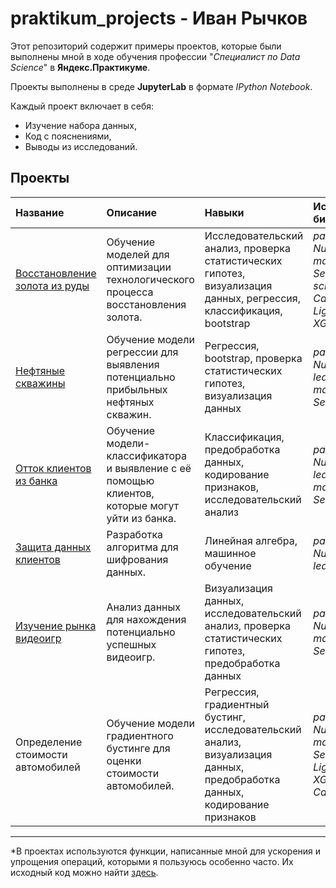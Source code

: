 # praktikum_projects - Иван Рычков
Этот репозиторий содержит примеры проектов, которые были выполнены мной в ходе обучения профессии "*Специалист по Data Science*" в **Яндекс.Практикуме**.

Проекты выполнены в среде **JupyterLab** в формате *IPython Notebook*.

Каждый проект включает в себя:
- Изучение набора данных,
- Код с пояснениями,
- Выводы из исследований.

## Проекты

|Название|Описание|Навыки|Используемые библиотеки| 
|:-------|:-------|:-----|:----------------------|
| [Восстановление золота из руды](https://github.com/IvanRychkov/praktikum_projects/tree/master/Восстановление%20золота) | Обучение моделей для оптимизации технологического процесса восстановления золота. | Исследовательский анализ, проверка статистических гипотез, визуализация данных, регрессия, классификация, bootstrap | *pandas, NumPy, matplotlib, Seaborn, SciPy, scikit-learn, CatBoost, LightGBM, XGBoost* |
|[Нефтяные скважины](https://github.com/IvanRychkov/praktikum_projects/tree/master/Нефтяные%20скважины)| Обучение модели регрессии для выявления потенциально прибыльных нефтяных скважин. | Регрессия, bootstrap, проверка статистических гипотез, визуализация данных | *pandas, NumPy, scikit-learn, matplotlib, Seaborn, SciPy* |
| [Отток клиентов из банка](https://github.com/IvanRychkov/praktikum_projects/tree/master/Отток%20клиентов%20из%20банка) | Обучение модели-классификатора и выявление с её помощью клиентов, которые могут уйти из банка. | Классификация, предобработка данных, кодирование признаков, исследовательский анализ | *pandas, NumPy, scikit-learn, matplotlib, Seaborn* |
| [Защита данных клиентов](https://github.com/IvanRychkov/praktikum_projects/tree/master/Защита%данных%клиентов) | Разработка алгоритма для шифрования данных. | Линейная алгебра, машинное обучение | *pandas, NumPy, scikit-learn* |
| [Изучение рынка видеоигр](https://github.com/IvanRychkov/praktikum_projects/tree/master/Анализ%20рынка%20видеоигр) | Анализ данных для нахождения потенциально успешных видеоигр. | Визуализация данных, исследовательский анализ, проверка статистических гипотез, предобработка данных | *pandas, NumPy, matplotlib, Seaborn, SciPy* |
| Определение стоимости автомобилей | Обучение модели градиентного бустинге для оценки стоимости автомобилей. | Регрессия, градиентный бустинг, исследовательский анализ, визуализация данных, предобработка данных, кодирование признаков | *pandas, NumPy, matplotlib, Seaborn, LightGBM, XGBoost, CatBoost* |

---
\*В проектах используются функции, написанные мной для ускорения и упрощения операций, которыми я пользуюсь особенно часто. Их исходный код можно найти [здесь](https://github.com/IvanRychkov/toads).
